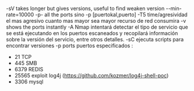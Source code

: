-sV takes longer but gives versions, useful to find weaken version
--min-rate=10000
-p- all the ports  sino -p [puertokal,puerto]
-T5 time/agresividad el mas agresivo cuanto mas mayor sea mayor recurso de red consumira
-v shows the ports instantly
-A Nmap intentará detectar el tipo de servicio que se está ejecutando en los puertos escaneados y recopilará información sobre la versión del servicio, entre otros detalles.
-sC ejecuta scripts para encontrar versiones
-p ports puertos especificados :
  - 21 TCP
  - 445 SMB
  - 6379 REDIS
  - 25565 exploit log4j (https://github.com/kozmer/log4j-shell-poc)
  - 3306 mysql